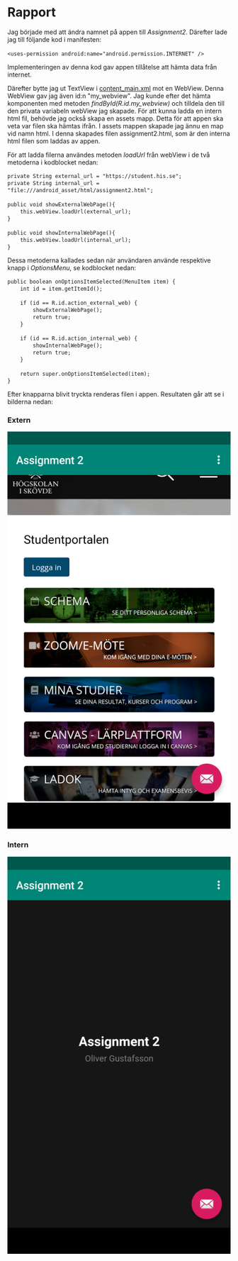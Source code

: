 
# Rapport

Jag började med att ändra namnet på appen till _Assignment2_. Därefter lade jag till följande kod i manifesten:

`<uses-permission android:name="android.permission.INTERNET" />`

Implementeringen av denna kod gav appen tillåtelse att hämta data från internet. 

Därefter bytte jag ut TextView i [content_main.xml](https://github.com/a21oligu/mobileapp-programming-webview/blob/master/app/src/main/res/layout/content_main.xml) mot en WebView. Denna WebView gav jag även id:n "my_webview". Jag kunde efter det hämta komponenten med metoden _findById(R.id.my_webview)_ och tilldela den till den privata variabeln webView jag skapade. För att kunna ladda en intern html fil, behövde jag också skapa en assets mapp. Detta för att appen ska veta var filen ska hämtas ifrån. I assets mappen skapade jag ännu en map vid namn html. I denna skapades filen assignment2.html, som är den interna html filen som laddas av appen. 

För att ladda filerna användes metoden _loadUrl_ från webView i de två metoderna i kodblocket nedan:

```
private String external_url = "https://student.his.se";
private String internal_url = "file:///android_asset/html/assignment2.html";

public void showExternalWebPage(){
    this.webView.loadUrl(external_url);
}

public void showInternalWebPage(){
    this.webView.loadUrl(internal_url);
}
```

Dessa metoderna kallades sedan när användaren använde respektive knapp i _OptionsMenu_, se kodblocket nedan:

```
public boolean onOptionsItemSelected(MenuItem item) {
    int id = item.getItemId();

    if (id == R.id.action_external_web) {
        showExternalWebPage();
        return true;
    }

    if (id == R.id.action_internal_web) {
        showInternalWebPage();
        return true;
    }

    return super.onOptionsItemSelected(item);
}
```

Efter knapparna blivit tryckta renderas filen i appen. Resultaten går att se i bilderna nedan:

### Extern
![](external.png)

### Intern
![](internal.png)
